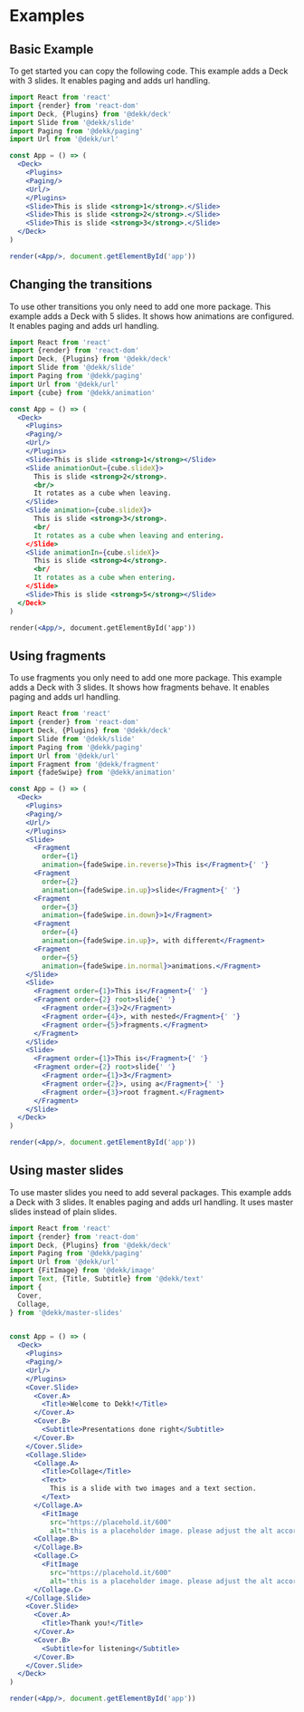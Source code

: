 # Examples

## Basic Example

To get started you can copy the following code. 
This example adds a Deck with 3 slides.
It enables paging and adds url handling.

```jsx
import React from 'react'
import {render} from 'react-dom'
import Deck, {Plugins} from '@dekk/deck'
import Slide from '@dekk/slide'
import Paging from '@dekk/paging'
import Url from '@dekk/url'

const App = () => (
  <Deck>
    <Plugins>
    <Paging/>
    <Url/>
    </Plugins>
    <Slide>This is slide <strong>1</strong>.</Slide>
    <Slide>This is slide <strong>2</strong>.</Slide>
    <Slide>This is slide <strong>3</strong>.</Slide>
  </Deck>
)

render(<App/>, document.getElementById('app'))
```

## Changing the transitions 

To use other transitions you only need to add one more package. 
This example adds a Deck with 5 slides.
It shows how animations are configured.
It enables paging and adds url handling.

```jsx
import React from 'react'
import {render} from 'react-dom'
import Deck, {Plugins} from '@dekk/deck'
import Slide from '@dekk/slide'
import Paging from '@dekk/paging'
import Url from '@dekk/url'
import {cube} from '@dekk/animation'

const App = () => (
  <Deck>
    <Plugins>
    <Paging/>
    <Url/>
    </Plugins>
    <Slide>This is slide <strong>1</strong></Slide>
    <Slide animationOut={cube.slideX}>
      This is slide <strong>2</strong>.
      <br/>
      It rotates as a cube when leaving.
    </Slide>
    <Slide animation={cube.slideX}>
      This is slide <strong>3</strong>.
      <br/
      It rotates as a cube when leaving and entering.
    </Slide>
    <Slide animationIn={cube.slideX}>
      This is slide <strong>4</strong>.
      <br/
      It rotates as a cube when entering.
    </Slide>
    <Slide>This is slide <strong>5</strong></Slide>
  </Deck>
)

render(<App/>, document.getElementById('app'))
```

## Using fragments

To use fragments you only need to add one more package. 
This example adds a Deck with 3 slides.
It shows how fragments behave.
It enables paging and adds url handling.

```jsx
import React from 'react'
import {render} from 'react-dom'
import Deck, {Plugins} from '@dekk/deck'
import Slide from '@dekk/slide'
import Paging from '@dekk/paging'
import Url from '@dekk/url'
import Fragment from '@dekk/fragment'
import {fadeSwipe} from '@dekk/animation'

const App = () => (
  <Deck>
    <Plugins>
    <Paging/>
    <Url/>
    </Plugins>
    <Slide>
      <Fragment 
        order={1}
        animation={fadeSwipe.in.reverse}>This is</Fragment>{' '}
      <Fragment 
        order={2}
        animation={fadeSwipe.in.up}>slide</Fragment>{' '}
      <Fragment 
        order={3}
        animation={fadeSwipe.in.down}>1</Fragment>
      <Fragment 
        order={4}
        animation={fadeSwipe.in.up}>, with different</Fragment>
      <Fragment 
        order={5}
        animation={fadeSwipe.in.normal}>animations.</Fragment>
    </Slide>
    <Slide>
      <Fragment order={1}>This is</Fragment>{' '}
      <Fragment order={2} root>slide{' '}
        <Fragment order={3}>2</Fragment>
        <Fragment order={4}>, with nested</Fragment>{' '}
        <Fragment order={5}>fragments.</Fragment>
      </Fragment>
    </Slide>
    <Slide>
      <Fragment order={1}>This is</Fragment>{' '}
      <Fragment order={2} root>slide{' '}
        <Fragment order={1}>3</Fragment>
        <Fragment order={2}>, using a</Fragment>{' '}
        <Fragment order={3}>root fragment.</Fragment>
      </Fragment>
    </Slide>
  </Deck>
)

render(<App/>, document.getElementById('app'))
```

## Using master slides

To use master slides you need to add several packages.
This example adds a Deck with 3 slides.
It enables paging and adds url handling.
It uses master slides instead of plain slides.

```jsx
import React from 'react'
import {render} from 'react-dom'
import Deck, {Plugins} from '@dekk/deck'
import Paging from '@dekk/paging'
import Url from '@dekk/url'
import {FitImage} from '@dekk/image'
import Text, {Title, Subtitle} from '@dekk/text'
import {
  Cover,
  Collage,
} from '@dekk/master-slides'


const App = () => (
  <Deck>
    <Plugins>
    <Paging/>
    <Url/>
    </Plugins>
    <Cover.Slide>
      <Cover.A>
        <Title>Welcome to Dekk!</Title>
      </Cover.A>
      <Cover.B>
        <Subtitle>Presentations done right</Subtitle>
      </Cover.B>
    </Cover.Slide>
    <Collage.Slide>
      <Collage.A>
        <Title>Collage</Title>
        <Text>
          This is a slide with two images and a text section.
        </Text>
      </Collage.A>
        <FitImage 
          src="https://placehold.it/600"
          alt="this is a placeholder image. please adjust the alt accordingly"/>
      <Collage.B>
      </Collage.B>
      <Collage.C>
        <FitImage 
          src="https://placehold.it/600"
          alt="this is a placeholder image. please adjust the alt accordingly"/>
      </Collage.C>
    </Collage.Slide>
    <Cover.Slide>
      <Cover.A>
        <Title>Thank you!</Title>
      </Cover.A>
      <Cover.B>
        <Subtitle>for listening</Subtitle>
      </Cover.B>
    </Cover.Slide>
  </Deck>
)

render(<App/>, document.getElementById('app'))
```

